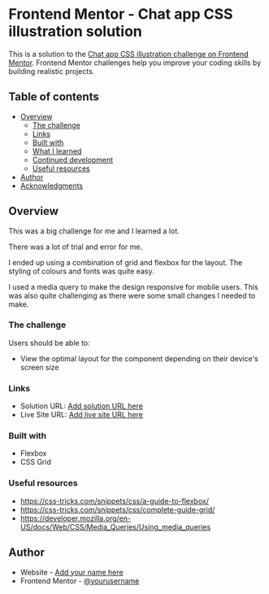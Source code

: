 # Frontend Mentor - Chat app CSS illustration solution

This is a solution to the [Chat app CSS illustration challenge on Frontend Mentor](https://www.frontendmentor.io/challenges/chat-app-css-illustration-O5auMkFqY). Frontend Mentor challenges help you improve your coding skills by building realistic projects. 

## Table of contents

- [Overview](#overview)
  - [The challenge](#the-challenge)
  - [Links](#links)
  - [Built with](#built-with)
  - [What I learned](#what-i-learned)
  - [Continued development](#continued-development)
  - [Useful resources](#useful-resources)
- [Author](#author)
- [Acknowledgments](#acknowledgments)

## Overview

This was a big challenge for me and I learned a lot.

There was a lot of trial and error for me.

I ended up using a combination of grid and flexbox for the layout. The styling of colours and fonts was quite easy.

I used a media query to make the design responsive for mobile users. This was also quite challenging as there were some small changes I needed to make.

### The challenge

Users should be able to:

- View the optimal layout for the component depending on their device's screen size

### Links

- Solution URL: [Add solution URL here](https://your-solution-url.com)
- Live Site URL: [Add live site URL here](https://your-live-site-url.com)

### Built with

- Flexbox
- CSS Grid

### Useful resources

- https://css-tricks.com/snippets/css/a-guide-to-flexbox/
- https://css-tricks.com/snippets/css/complete-guide-grid/
- https://developer.mozilla.org/en-US/docs/Web/CSS/Media_Queries/Using_media_queries

## Author

- Website - [Add your name here](https://www.your-site.com)
- Frontend Mentor - [@yourusername](https://www.frontendmentor.io/profile/yourusername)
